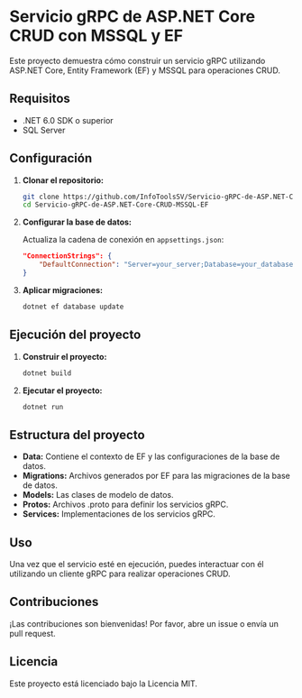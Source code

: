# Servicio gRPC de ASP.NET Core CRUD con MSSQL y EF

Este proyecto demuestra cómo construir un servicio gRPC utilizando ASP.NET Core, Entity Framework (EF) y MSSQL para operaciones CRUD.

## Requisitos

- .NET 6.0 SDK o superior
- SQL Server

## Configuración

1. **Clonar el repositorio:**

    ```bash
    git clone https://github.com/InfoToolsSV/Servicio-gRPC-de-ASP.NET-Core-CRUD-MSSQL-EF.git
    cd Servicio-gRPC-de-ASP.NET-Core-CRUD-MSSQL-EF
    ```

2. **Configurar la base de datos:**

    Actualiza la cadena de conexión en `appsettings.json`:

    ```json
    "ConnectionStrings": {
        "DefaultConnection": "Server=your_server;Database=your_database;User Id=your_user;Password=your_password;"
    }
    ```

3. **Aplicar migraciones:**

    ```bash
    dotnet ef database update
    ```

## Ejecución del proyecto

1. **Construir el proyecto:**

    ```bash
    dotnet build
    ```

2. **Ejecutar el proyecto:**

    ```bash
    dotnet run
    ```

## Estructura del proyecto

- **Data:** Contiene el contexto de EF y las configuraciones de la base de datos.
- **Migrations:** Archivos generados por EF para las migraciones de la base de datos.
- **Models:** Las clases de modelo de datos.
- **Protos:** Archivos .proto para definir los servicios gRPC.
- **Services:** Implementaciones de los servicios gRPC.

## Uso

Una vez que el servicio esté en ejecución, puedes interactuar con él utilizando un cliente gRPC para realizar operaciones CRUD.

## Contribuciones

¡Las contribuciones son bienvenidas! Por favor, abre un issue o envía un pull request.

## Licencia

Este proyecto está licenciado bajo la Licencia MIT.
